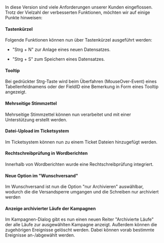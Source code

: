 
In diese Version sind viele Anforderungen unserer Kunden eingeflossen.
Trotz der Vielzahl der verbesserten Funktionen, möchten wir auf einige Punkte hinweisen:

#### Tastenkürzel 
Folgende Funktionen können nun über Tastenkürzel ausgeführt werden:

* "Strg + N" zur Anlage eines neuen Datensatzes.
 
* "Strg + S" zum Speichern eines Datensatzes.

#### Tooltip
Bei gedrückter Strg-Taste wird beim Überfahren (MouseOver-Event) eines Tabellenfeldnamens oder der FieldID eine Bemerkung in Form eines Tooltip angezeigt.

#### Mehrseitige Stimmzettel
Mehrseitige Stimmzettel können nun verarbeitet und mit einer Unterstützung erstellt werden.

#### Datei-Upload im Ticketsystem
Im Ticketsystem können nun zu einem Ticket Dateien hinzugefügt werden.

#### Rechtschreibprüfung in Wordberichten
Innerhalb von Wordberichten wurde eine Rechtschreibprüfung integriert.

#### Neue Option im "Wunschversand"
Im Wunschversand ist nun die Option "nur Archivieren" auswählbar, wodurch die die Versandsperre umgangen und die Schreiben nur archiviert werden

#### Anzeige archivierter Läufe der Kampagnen 
Im Kampagnen-Dialog gibt es nun einen neuen Reiter "Archivierte Läufe" der alle Läufe zur ausgewählten Kampagne anzeigt.
Außerdem können die zugehörigen Ereignisse gelöscht werden. Dabei können vorab bestimmte Ereignisse an-/abgewählt werden.

